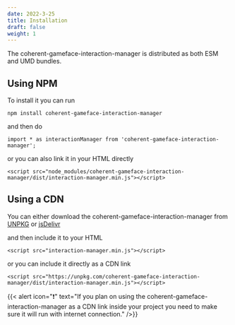 ```yaml
---
date: 2022-3-25
title: Installation
draft: false
weight: 1
---
```


The coherent-gameface-interaction-manager is distributed as both ESM and UMD bundles.

## Using NPM

To install it you can run
```
npm install coherent-gameface-interaction-manager
```

and then do
```
import * as interactionManager from 'coherent-gameface-interaction-manager';
```

or you can also link it in your HTML directly

```
<script src="node_modules/coherent-gameface-interaction-manager/dist/interaction-manager.min.js"></script>
```

## Using a CDN
You can either download the coherent-gameface-interaction-manager from [UNPKG](https://unpkg.com/coherent-gameface-interaction-manager/dist/interaction-manager.min.js) or [jsDelivr](https://cdn.jsdelivr.net/npm/coherent-gameface-interaction-manager/dist/interaction-manager.min.js)

and then include it to your HTML
```
<script src="interaction-manager.min.js"></script>
```

or you can include it directly as a CDN link
```
<script src="https://unpkg.com/coherent-gameface-interaction-manager/dist/interaction-manager.min.js"></script>
```

{{< alert icon="❗" text="If you plan on using the coherent-gameface-interaction-manager as a CDN link inside your project you need to make sure it will run with internet connection." />}}